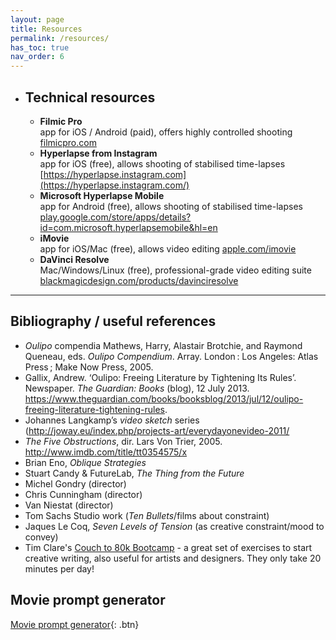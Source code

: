 ```yaml
---
layout: page
title: Resources
permalink: /resources/
has_toc: true
nav_order: 6
---
```




- ## Technical resources



  - **Filmic Pro**  
    app for iOS / Android (paid), offers highly controlled shooting
    [filmicpro.com](https://www.filmicpro.com/)
  - **Hyperlapse from Instagram**  
    app for iOS (free), allows shooting of stabilised time-lapses
    [https://hyperlapse.instagram.com](https://hyperlapse.instagram.com/)
  - **Microsoft Hyperlapse Mobile**  
    app for Android (free), allows shooting of stabilised time-lapses
    [play.google.com/store/apps/details?id=com.microsoft.hyperlapsemobile&hl=en](https://play.google.com/store/apps/details?id=com.microsoft.hyperlapsemobile&hl=en)
  - **iMovie**  
    app for iOS/Mac (free), allows video editing
    [apple.com/imovie](https://www.apple.com/imovie/)
  - **DaVinci Resolve**  
    Mac/Windows/Linux (free), professional-grade video editing suite
    [blackmagicdesign.com/products/davinciresolve](https://www.blackmagicdesign.com/products/davinciresolve)





---

## Bibliography / useful references



- *Oulipo* compendia Mathews, Harry, Alastair Brotchie, and Raymond Queneau, eds. *Oulipo Compendium*. Array. London : Los Angeles: Atlas Press ; Make Now Press, 2005.
- Gallix, Andrew. ‘Oulipo: Freeing Literature by Tightening Its Rules’. Newspaper. *The Guardian: Books* (blog), 12 July 2013. https://www.theguardian.com/books/booksblog/2013/jul/12/oulipo-freeing-literature-tightening-rules.
- Johannes Langkamp’s *video sketch* series (http://joway.eu/index.php/projects-art/everydayonevideo-2011/
- *The Five Obstructions*, dir. Lars Von Trier, 2005. http://www.imdb.com/title/tt0354575/x
- Brian Eno, *Oblique Strategies*
- Stuart Candy & FutureLab, *The Thing from the Future*
- Michel Gondry (director)
- Chris Cunningham (director)
- Van Niestat (director)
- Tom Sachs Studio work (*Ten Bullets*/films about constraint)
- Jaques Le Coq, *Seven Levels of Tension* (as creative constraint/mood to convey)
- Tim Clare's [Couch to 80k Bootcamp](https://soundcloud.com/timclare/sets/couch-to-80k-writing-boot-camp) - a great set of exercises to start creative writing, also useful for artists and designers. They only take 20 minutes per day!

## Movie prompt generator

[Movie prompt generator](https://movieprompt.olliepalmer.com){: .btn}
